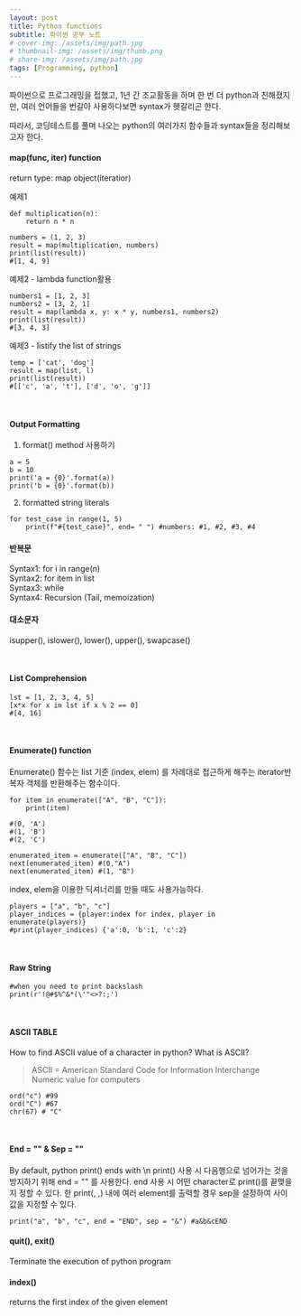 ```yaml
---
layout: post
title: Python functions
subtitle: 파이썬 공부 노트
# cover-img: /assets/img/path.jpg
# thumbnail-img: /assets/img/thumb.png
# share-img: /assets/img/path.jpg
tags: [Programming, python]
---
```


파이썬으로 프로그래밍을 접했고, 1년 간 조교활동을 하며 한 번 더 python과 친해졌지만, 여러 언어들을 번갈아 사용하다보면 syntax가 헷갈리곤 한다. 

따라서, 코딩테스트를 풀며 나오는 python의 여러가지 함수들과 syntax들을 정리해보고자 한다. 

#### map(func, iter) function
return type: map object(iteratior)

예제1
```
def multiplication(n):
    return n * n

numbers = (1, 2, 3)
result = map(multiplication, numbers)
print(list(result)) 
#[1, 4, 9]
```
예제2 - lambda function활용
```
numbers1 = [1, 2, 3]
numbers2 = [3, 2, 1]
result = map(lambda x, y: x * y, numbers1, numbers2)
print(list(result))
#[3, 4, 3]
```
예제3 - listify the list of strings
```
temp = ['cat', 'dog']
result = map(list, l)
print(list(result))
#[['c', 'a', 't'], ['d', 'o', 'g']]
```
<p>&nbsp;</p>

#### Output Formatting

1. format() method 사용하기
```
a = 5
b = 10
print('a = {0}'.format(a))
print('b = {0}'.format(b))
```
2. formatted string literals
```
for test_case in range(1, 5)
    print(f"#{test_case}", end= " ") #numbers: #1, #2, #3, #4
```

#### 반복문

Syntax1: for i in range(n) \
Syntax2: for item in list \
Syntax3: while \
Syntax4: Recursion (Tail, memoization)

#### 대소문자
isupper(), islower(), lower(), upper(), swapcase()

<p>&nbsp;</p>

#### List Comprehension
```
lst = [1, 2, 3, 4, 5]
[x*x for x in lst if x % 2 == 0]
#[4, 16]
```
<p>&nbsp;</p>

#### Enumerate() function
Enumerate() 함수는 list 기준 (index, elem) 를 차례대로 접근하게 해주는 iterator반복자 객체를 반환해주는 함수이다.
```
for item in enumerate(["A", "B", "C"]):
    print(item)

#(0, 'A')
#(1, 'B')
#(2, 'C')

enumerated_item = enumerate(["A", "B", "C"])
next(enumerated_item) #(0,"A")
next(enumerated_item) #(1, "B")

```

index, elem을 이용한 딕셔너리를 만들 때도 사용가능하다.
```
players = ["a", "b", "c"]
player_indices = {player:index for index, player in enumerate(players)}
#print(player_indices) {'a':0, 'b':1, 'c':2}
```
<p>&nbsp;</p>

#### Raw String
```
#when you need to print backslash
print(r'!@#$%^&*(\'"<>?:;')
```
<p>&nbsp;</p>

#### ASCII TABLE
How to find ASCII value of a character in python?
What is ASCII?
> ASCII = American Standard Code for Information Interchange
> Numeric value for computers
```
ord("c") #99
ord("C") #67
chr(67) # "C"
```

<p>&nbsp;</p>

#### End = "" & Sep = ""
By default, python print() ends with \n
print() 사용 시 다음행으로 넘어가는 것을 방지하기 위해 end = "" 를 사용한다.
end 사용 시 어떤 character로 print()를 끝맺을지 정할 수 있다. 
한 print(, ,) 내에 여러 element를 출력할 경우 sep을 설정하여 사이값을 지정할 수 있다.
```
print("a", "b", "c", end = "END", sep = "&") #a&b&cEND
```

#### quit(), exit()
Terminate the execution of python program

#### index()
returns the first index of the given element